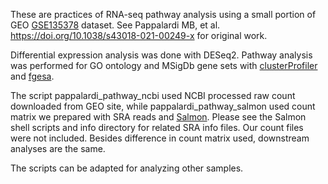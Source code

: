 These are practices of RNA-seq pathway analysis using a small portion of GEO [GSE135378](https://www.ncbi.nlm.nih.gov/gds/?term=GSE135378[Accession]) dataset. See Pappalardi MB, et al. https://doi.org/10.1038/s43018-021-00249-x for original work. 

Differential expression analysis was done with DESeq2. Pathway analysis was performed for GO ontology and MSigDb gene sets with [clusterProfiler](https://www.bioconductor.org/packages/release/bioc/html/clusterProfiler.html) and [fgesa](https://bioconductor.org/packages/release/bioc/html/fgsea.html).  

The script pappalardi_pathway_ncbi used NCBI processed raw count downloaded from GEO site, while pappalardi_pathway_salmon used count matrix we prepared with SRA reads and [Salmon](https://salmon.readthedocs.io/en/latest/salmon.html). Please see the Salmon shell scripts and info directory for related SRA info files. Our count files were not included. Besides difference in count matrix used, downstream analyses are the same.

The scripts can be adapted for analyzing other samples.
